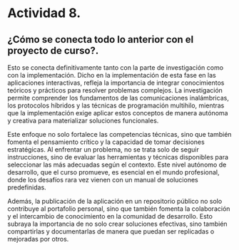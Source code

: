 # Actividad 8.
## ¿Cómo se conecta todo lo anterior con el proyecto de curso?.
Esto se conecta definitivamente tanto con la parte de investigación como con la implementación. Dicho en la implementación de esta fase en las aplicaciones interactivas, refleja la importancia de integrar conocimientos teóricos y prácticos para resolver problemas complejos. La investigación permite comprender los fundamentos de las comunicaciones inalámbricas, los protocolos híbridos y las técnicas de programación multihilo, mientras que la implementación exige aplicar estos conceptos de manera autónoma y creativa para materializar soluciones funcionales.

Este enfoque no solo fortalece las competencias técnicas, sino que también fomenta el pensamiento crítico y la capacidad de tomar decisiones estratégicas. Al enfrentar un problema, no se trata solo de seguir instrucciones, sino de evaluar las herramientas y técnicas disponibles para seleccionar las más adecuadas según el contexto. Este nivel autónomo de desarrollo, que el curso promueve, es esencial en el mundo profesional, donde los desafíos rara vez vienen con un manual de soluciones predefinidas.

Además, la publicación de la aplicación en un repositorio público no solo contribuye al portafolio personal, sino que también fomenta la colaboración y el intercambio de conocimiento en la comunidad de desarrollo. Esto subraya la importancia de no solo crear soluciones efectivas, sino también compartirlas y documentarlas de manera que puedan ser replicadas o mejoradas por otros.
